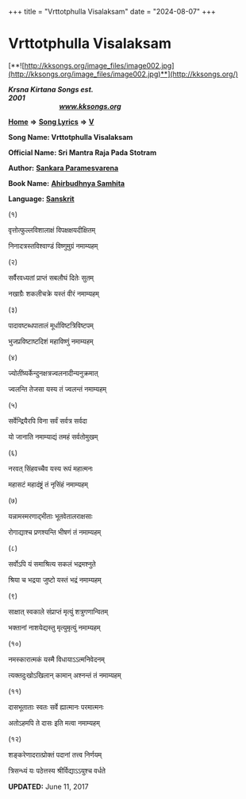 +++
title = "Vrttotphulla Visalaksam"
date = "2024-08-07"
+++

# Vrttotphulla Visalaksam
[**![http://kksongs.org/image_files/image002.jpg](http://kksongs.org/image_files/image002.jpg)**](http://kksongs.org/)

**_Krsna Kirtana Songs est. 2001_**                                                                                                                                                 **_www.kksongs.org_**

[**Home**](http://kksongs.org/) **⇒** [**Song Lyrics**](http://kksongs.org/lyrics.html) **⇒** [**V**](http://kksongs.org/songs/song_v.html)

**Song Name: Vrttotphulla Visalaksam**

**Official Name: Sri Mantra Raja Pada Stotram**

**Author:** [**Sankara Paramesvarena**](http://kksongs.org/authors/list/sankara_p.html)

**Book Name:** [**Ahirbudhnya Samhita**](http://kksongs.org/authors/literature/ahirbudhnyasamhita.html)

**Language:** [**Sanskrit**](http://kksongs.org/language/list/sanskrit.html)

(१)

वृत्तोत्फुल्लविशालाक्षं विपक्षक्षयदीक्षितम्

निनादत्रस्तविश्वाण्डं विष्णुमुग्रं नमाम्यहम्

(२)

सर्वैरवध्यतां प्राप्तं सबलौघं दितेः सुतम्

नखाग्रैः शकलीचक्रे यस्तं वीरं नमाम्यहम्

(३)

पादावष्टब्धपातालं मूर्धाविष्टत्रिविष्टपम्

भुजप्रविष्टाष्टदिशं महाविष्णुं नमाम्यहम्

(४)

ज्योतींष्यर्केन्दुनक्षत्रज्वलनादीन्यनुक्रमात्

ज्वलन्ति तेजसा यस्य तं ज्वलन्तं नमाम्यहम्

(५)

सर्वेन्द्रियैरपि विना सर्वं सर्वत्र सर्वदा

यो जानाति नमाम्याद्यं तमहं सर्वतोमुखम्

(६)

नरवत् सिंहवच्चैव यस्य रूपं महात्मनः

महासटं महादंष्ट्रं तं नृसिंहं नमाम्यहम्

(७)

यन्नामस्मरणाद्भीताः भूतवेतालराक्षसाः

रोगाद्याश्च प्रणश्यन्ति भीषणं तं नमाम्यहम्

(८)

सर्वोऽपि यं समाश्रित्य सकलं भद्रमश्नुते

श्रिया च भद्रया जुष्टो यस्तं भद्रं नमाम्यहम्

(९)

साक्षात् स्वकाले संप्राप्तं मृत्युं शत्रुगणान्वितम्

भक्तानां नाशयेद्यस्तु मृत्युमृत्युं नमाम्यहम्

(१०)

नमस्कारात्मकं यस्मै विधायाऽऽत्मनिवेदनम्

त्यक्तदुःखोऽखिलान् कामान् अश्नन्तं तं नमाम्यहम्

(११)

दासभूताताः स्वतः सर्वे ह्यात्मानः परमात्मनः

अतोऽहमपि ते दासः इति मत्वा नमाम्यहम्

(१२)

शङ्करेणादरात्प्रोक्तं पदानां तत्त्व निर्णयम्

त्रिसन्ध्यं यः पठेत्तस्य श्रीर्विद्याऽऽयुश्च वर्धते

**UPDATED:** June 11, 2017